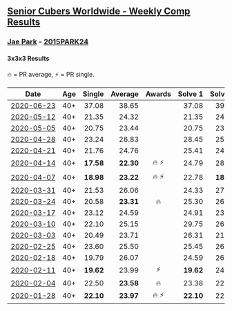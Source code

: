 <style>table {white-space: nowrap;}</style>

## [Senior Cubers Worldwide - Weekly Comp Results](/scw-comp/results/)
### [Jae Park](../jae_park.md) - [2015PARK24](https://www.worldcubeassociation.org/persons/2015PARK24?event=333)
#### 3x3x3 Results

🔥 = PR average, ⚡ = PR single.

| Date | Age | Single | Average | Awards | Solve 1 | Solve 2 | Solve 3 | Solve 4 | Solve 5 | Video |
| :--: | :--: | --: | --: | :--: | --: | --: | --: | --: | --: | :-- |
| [2020-06-23](../../results/333/2020-06-23.md) | 40+ | 37.08 | 38.65 |  | 37.08 | 39.67 | 38.62 | 38.71 | 38.61 | [Link](https://www.facebook.com/events/722150235200875/permalink/722975191785046/) |
| [2020-05-12](../../results/333/2020-05-12.md) | 40+ | 21.35 | 24.32 |  | 21.35 | 24.93 | DNF | 24.84 | 23.18 | [Link](https://www.facebook.com/events/546188069600739/permalink/547732242779655/) |
| [2020-05-05](../../results/333/2020-05-05.md) | 40+ | 20.75 | 23.44 |  | 20.75 | 23.53 | 23.37 | 24.25 | 23.41 | [Link](https://www.facebook.com/events/3313106775587396/permalink/3314665742098166/) |
| [2020-04-28](../../results/333/2020-04-28.md) | 40+ | 23.24 | 26.83 |  | 28.45 | 25.24 | 39.68 | 26.79 | 23.24 | [Link](https://www.facebook.com/events/535188653858103/permalink/538386903538278/) |
| [2020-04-21](../../results/333/2020-04-21.md) | 40+ | 21.76 | 24.76 |  | 25.41 | 24.38 | 26.25 | 24.49 | 21.76 | [Link](https://www.facebook.com/events/880278499062375/permalink/881342645622627/) |
| [2020-04-14](../../results/333/2020-04-14.md) | 40+ | **17.58** | **22.30** | 🔥 ⚡ | 24.79 | 28.25 | 21.45 | **17.58** | 20.67 | [Link](https://www.facebook.com/events/982619255468618/permalink/985441481853062/) |
| [2020-04-07](../../results/333/2020-04-07.md) | 40+ | **18.98** | **23.22** | 🔥 ⚡ | 22.78 | **18.98** | 23.52 | 23.36 | 24.85 | [Link](https://www.facebook.com/events/510082903229069/permalink/511246483112711/) |
| [2020-03-31](../../results/333/2020-03-31.md) | 40+ | 21.53 | 26.06 |  | 24.33 | 27.26 | 46.66 | 21.53 | 26.59 | [Link](https://www.facebook.com/events/207898257161923/permalink/211079216843827/) |
| [2020-03-24](../../results/333/2020-03-24.md) | 40+ | 20.58 | **23.31** | 🔥 | 25.30 | 26.19 | 23.23 | 20.58 | 21.40 | [Link](https://www.facebook.com/events/524456301543611/permalink/527707584551816/) |
| [2020-03-17](../../results/333/2020-03-17.md) | 40+ | 23.12 | 24.59 |  | 24.91 | 23.75 | 25.11 | 23.12 | 27.78 | [Link](https://www.facebook.com/events/280686576235146/permalink/282217809415356/) |
| [2020-03-10](../../results/333/2020-03-10.md) | 40+ | 22.10 | 25.15 |  | 29.75 | 26.59 | 22.10 | 23.52 | 25.34 | [Link](https://www.facebook.com/events/164742401163863/permalink/164836874487749/) |
| [2020-03-03](../../results/333/2020-03-03.md) | 40+ | 20.49 | 23.71 |  | 26.31 | 21.92 | 25.03 | 20.49 | 24.17 | [Link](https://www.facebook.com/events/241721610185997/permalink/242049530153205/) |
| [2020-02-25](../../results/333/2020-02-25.md) | 40+ | 23.60 | 25.50 |  | 25.45 | 26.38 | 24.68 | 28.92 | 23.60 | [Link](https://www.facebook.com/events/196320811461109/permalink/196530664773457/) |
| [2020-02-18](../../results/333/2020-02-18.md) | 40+ | 19.79 | 26.07 |  | 24.59 | 26.26 | 19.79 | 29.10 | 27.36 | [Link](https://www.facebook.com/events/2558750947697073/permalink/2561762737395894/) |
| [2020-02-11](../../results/333/2020-02-11.md) | 40+ | **19.62** | 23.99 | ⚡ | **19.62** | 24.74 | 29.89 | 20.84 | 26.39 | [Link](https://www.facebook.com/events/616423959107229/permalink/616661212416837/) |
| [2020-02-04](../../results/333/2020-02-04.md) | 40+ | 22.50 | **23.58** | 🔥 | 23.38 | 22.50 | 24.65 | 22.71 | 25.90 | [Link](https://www.facebook.com/groups/1604105099735401/permalink/2135450339934205/) |
| [2020-01-28](../../results/333/2020-01-28.md) | 40+ | **22.10** | **23.97** | 🔥 ⚡ | **22.10** | 22.12 | 27.69 | - | - | [Link](https://www.facebook.com/100017395687396/videos/558635781392940/) |


<!-- Global site tag (gtag.js) - Google Analytics -->
<script async src="https://www.googletagmanager.com/gtag/js?id=UA-86348435-3"></script>
<script>window.dataLayer = window.dataLayer || []; function gtag() {dataLayer.push(arguments);} gtag('js', new Date()); gtag('config', 'UA-86348435-3');</script>
